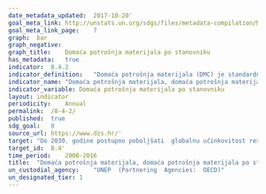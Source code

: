 ```yaml
---	
date_metadata_updated:	2017-10-20'
goal_meta_link:	http://unstats.un.org/sdgs/files/metadata-compilation/Metadata-Goal-8.pdf'
goal_meta_link_page:	7
graph:	bar
graph_negative:	
graph_title:	Domaća potrošnja materijala po stanovniku
has_metadata:	true
indicator:	8.4.2
indicator_definition:	"Domaća potrošnja materijala (DMC) je standardni pokazatelj obračuna toka materijala (MFA) i prikazuje očitu potrošnju materijala u nacionalnom gospodarstvu. Izračunava se kao izravni uvoz (IM) materijala plus domaće vađaenje (DE) materijala bez izravnog izvoza (EX) materijala izmjerenih u metričkim tonama. DMC mjeri količinu materijala koji se koriste u ekonomskim procesima. Ne uključuje materijale koji mobiliziraju proces domaćeg vađeenja, ali ne ulaze u gospodarski proces. DMC se temelji na službenoj ekonomskoj statistici i zahtijeva određeno modeliranje kako bi se izvorni podaci prilagodili metodološkim zahtjevima MVP-a. Računovodstvene norme i računovodstvene metode navedene su u EUROSTAT vodičima za račune MFD-a u najnovijem izdanju 2013. Računovodstvo MPR-a također je dio središnjeg okvira Sustava integriranih ekoloških računa (SEEA)."
indicator_name:	"Domaća potrošnja materijala, domaća potrošnja materijala po stanovniku i domaća potrošnja materijala po BDP-u"
indicator_variable:	Domaća potrošnja materijala po stanovniku
layout:	indicator
periodicity:	Annual
permalink:	/8-4-2/
published:	true
sdg_goal:	8
source_url:	https://www.dzs.hr/'
target:	"Do 2030. godine postupno poboljšati  globalnu učinkovitost resursa u potrošnji i proizvodnji i nastojati razdvojiti gospodarski rast od degradacije okoliša, sukladno desetogodišnjem okviru programa održive potrošnje i proizvodnje, a razvijene zemlje preuzimaju vodstvo"
target_id:	8.4'
time_period:	2000-2016  
title:	"Domaća potrošnja materijala, domaća potrošnja materijala po stanovniku i domaća potrošnja materijala po BDP-u"
un_custodial_agency:	"UNEP  (Partnering  Agencies:  OECD)"
un_designated_tier:	1
---	
```


